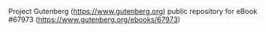 Project Gutenberg (https://www.gutenberg.org) public repository for eBook #67973 (https://www.gutenberg.org/ebooks/67973)

